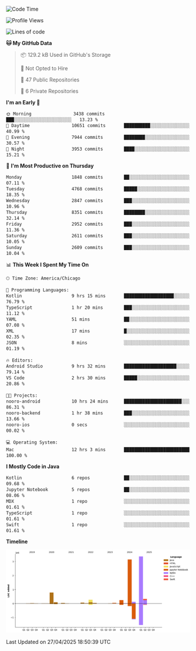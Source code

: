 <!--START_SECTION:waka-->
![Code Time](http://img.shields.io/badge/Code%20Time-1%2C240%20hrs%2042%20mins-blue)

![Profile Views](http://img.shields.io/badge/Profile%20Views-9-blue)

![Lines of code](https://img.shields.io/badge/From%20Hello%20World%20I%27ve%20Written-8.6%20million%20lines%20of%20code-blue)

**🐱 My GitHub Data** 

> 📦 129.2 kB Used in GitHub's Storage 
 > 
> 🚫 Not Opted to Hire
 > 
> 📜 47 Public Repositories 
 > 
> 🔑 6 Private Repositories 
 > 
**I'm an Early 🐤** 

```text
🌞 Morning                3438 commits        ███░░░░░░░░░░░░░░░░░░░░░░   13.23 % 
🌆 Daytime                10651 commits       ██████████░░░░░░░░░░░░░░░   40.99 % 
🌃 Evening                7944 commits        ████████░░░░░░░░░░░░░░░░░   30.57 % 
🌙 Night                  3953 commits        ████░░░░░░░░░░░░░░░░░░░░░   15.21 % 
```
📅 **I'm Most Productive on Thursday** 

```text
Monday                   1848 commits        ██░░░░░░░░░░░░░░░░░░░░░░░   07.11 % 
Tuesday                  4768 commits        █████░░░░░░░░░░░░░░░░░░░░   18.35 % 
Wednesday                2847 commits        ███░░░░░░░░░░░░░░░░░░░░░░   10.96 % 
Thursday                 8351 commits        ████████░░░░░░░░░░░░░░░░░   32.14 % 
Friday                   2952 commits        ███░░░░░░░░░░░░░░░░░░░░░░   11.36 % 
Saturday                 2611 commits        ███░░░░░░░░░░░░░░░░░░░░░░   10.05 % 
Sunday                   2609 commits        ███░░░░░░░░░░░░░░░░░░░░░░   10.04 % 
```


📊 **This Week I Spent My Time On** 

```text
🕑︎ Time Zone: America/Chicago

💬 Programming Languages: 
Kotlin                   9 hrs 15 mins       ███████████████████░░░░░░   76.79 % 
TypeScript               1 hr 20 mins        ███░░░░░░░░░░░░░░░░░░░░░░   11.12 % 
YAML                     51 mins             ██░░░░░░░░░░░░░░░░░░░░░░░   07.08 % 
XML                      17 mins             █░░░░░░░░░░░░░░░░░░░░░░░░   02.35 % 
JSON                     8 mins              ░░░░░░░░░░░░░░░░░░░░░░░░░   01.19 % 

🔥 Editors: 
Android Studio           9 hrs 32 mins       ████████████████████░░░░░   79.14 % 
VS Code                  2 hrs 30 mins       █████░░░░░░░░░░░░░░░░░░░░   20.86 % 

🐱‍💻 Projects: 
nooro-android            10 hrs 24 mins      ██████████████████████░░░   86.31 % 
nooro-backend            1 hr 38 mins        ███░░░░░░░░░░░░░░░░░░░░░░   13.66 % 
nooro-ios                0 secs              ░░░░░░░░░░░░░░░░░░░░░░░░░   00.02 % 

💻 Operating System: 
Mac                      12 hrs 3 mins       █████████████████████████   100.00 % 
```

**I Mostly Code in Java** 

```text
Kotlin                   6 repos             ██░░░░░░░░░░░░░░░░░░░░░░░   09.68 % 
Jupyter Notebook         5 repos             ██░░░░░░░░░░░░░░░░░░░░░░░   08.06 % 
MDX                      1 repo              ░░░░░░░░░░░░░░░░░░░░░░░░░   01.61 % 
TypeScript               1 repo              ░░░░░░░░░░░░░░░░░░░░░░░░░   01.61 % 
Swift                    1 repo              ░░░░░░░░░░░░░░░░░░░░░░░░░   01.61 % 
```



**Timeline**

![Lines of Code chart](https://raw.githubusercontent.com/phanijsp/phanijsp/main/assets/bar_graph.png)


 Last Updated on 27/04/2025 18:50:39 UTC
<!--END_SECTION:waka-->
